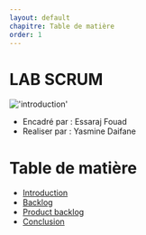 ```yaml
---
layout: default
chapitre: Table de matière
order: 1
---
```


# LAB SCRUM

!['introduction'](/lab-scrum/table-de-matière/images/Scrum-Management-Explained.png)
- Encadré par : Essaraj Fouad 
- Realiser par : Yasmine Daifane 
  
<!-- new slide -->

# Table de matière
      
- [Introduction](#introduction)
- [Backlog](#backlog)
- [Product backlog](#product-backlog)
- [Conclusion](#conclusion)  





<!-- new slide -->
